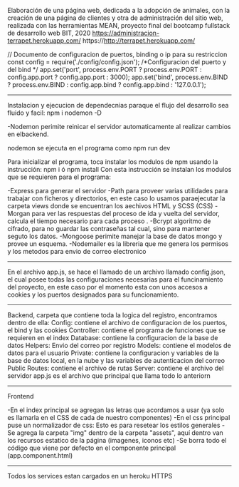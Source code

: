 Elaboración de una página web, dedicada a la adopción de animales, con la creación de una página de clientes y otra de administración del sitio web, realizada con las herramientas MEAN, proyecto final del bootcamp fullstack de desarrollo web BIT, 2020 https://administracion-terrapet.herokuapp.com/
https://http://terrapet.herokuapp.com/


// Documento de configuracion de puertos, binding o ip para su restriccion
const config = require('./config/config.json');
/*Configuracion del puerto y del bind */
app.set('port', process.env.PORT ? process.env.PORT : config.app.port ? config.app.port : 3000);
app.set('bind', process.env.BIND ? process.env.BIND : config.app.bind ? config.app.bind : '127.0.0.1');


**************
Instalacion y ejecucion de dependecnias paraque el flujo del desarrollo sea fluido y facil:
npm i nodemon -D

-Nodemon perimite reinicar el servidor automaticamente al realizar cambios en elbackend.

nodemon se ejecuta en el programa como npm run dev

Para inicializar el programa, toca instalar los modulos de npm usando la instrucción:
npm i ó npm install
Con esta instrucción se instalan los modulos que se requieren para el programa:

-Express para generar el servidor
-Path para proveer varias utilidades para trabajar con ficheros y directorios, en este caso lo usamos paraejecutar la carpeta views donde se encuentran los aechivos HTML y SCSS (CSS)
-Morgan para ver las respuestas del proceso de ida y vuelta del servidor, calcula el tiempo necesario para cada proceso .
-Bcrypt algoritmo de cifrado, para no guardar las contraseñas tal cual, sino para mantener seguto los datos.
-Mongoose perimite manejar la base de datos mongo y provee un esquema.
-Nodemailer es la libreria que me genera los permisos y los metodos para envio de correo electronico

*******************
En el archivo app.js, se hace el llamado de un archivo llamado config.json, el cual posee todas las configuraciones necesarias para el funcinamiento del proyecto, en este caso por el momento esta con unos accesos a cookies y los puertos designados para su funcionamiento.

*******************
Backend, carpeta que contiene toda la logica del registro, encontramos dentro de ella:
Config: contiene el archivo de configuracion de los puertos, el bind y las cookies
Controller: contiene el programa de funciones que se requieren en el index
Database: contiene la configuracion de la base de datos
Helpers: Envio del correo por registro
Models: contiene el modelos de datos para el usuario
Private: contiene la configuracion y variables de la base de datos local, en la nube y las variables de autenticacion del correo
Public
Routes: contiene el archivo de rutas
Server: contiene el archivo del servidor
app.js es el archivo que principal que llama todo lo anteriorn

***************************

Frontend

-En el index principal se agregan las letras que acordamos a usar (ya solo es llamarla en el CSS de cada de nuestro componentes)
-En el css principal puse un normalizador de css: Esto es para resetear los estilos generales
-Se agrega la carpeta "img" dentro de la carpeta "assets", aquí dentro van los recursos estatico de la página (imagenes, iconos etc)
-Se borra todo el código que viene por defecto en el componente principal (app.component.html)

***
Todos los services estan cargados en un heroku HTTPS
